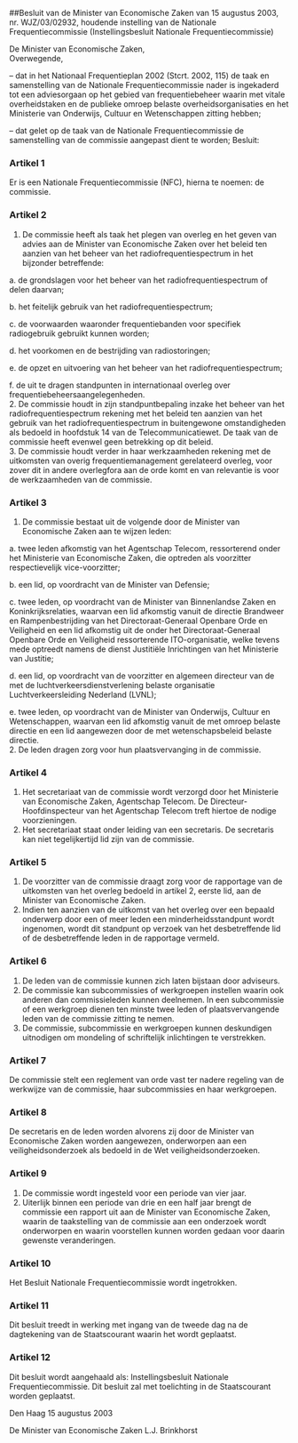 <meta http-equiv='Content-Type' content='text/html; charset=utf-8' />

##Besluit van de Minister van Economische Zaken van 15 augustus 2003, nr. WJZ/03/02932, houdende instelling van de Nationale Frequentiecommissie (Instellingsbesluit Nationale Frequentiecommissie)

De Minister van Economische Zaken,  
Overwegende, 

– dat in het Nationaal Frequentieplan 2002 (Stcrt. 2002, 115) de taak en samenstelling van de Nationale Frequentiecommissie nader is ingekaderd tot een adviesorgaan op het gebied van frequentiebeheer waarin met vitale overheidstaken en de publieke omroep belaste overheidsorganisaties en het Ministerie van Onderwijs, Cultuur en Wetenschappen zitting hebben;   

– dat gelet op de taak van de Nationale Frequentiecommissie de samenstelling van de commissie aangepast dient te worden;     Besluit:    

### Artikel  1  

Er is een Nationale Frequentiecommissie (NFC), hierna te noemen: de commissie. 

### Artikel  2  

1.  De commissie heeft als taak het plegen van overleg en het geven van advies aan de Minister van Economische Zaken over het beleid ten aanzien van het beheer van het radiofrequentiespectrum in het bijzonder betreffende:  

a. de grondslagen voor het beheer van het radiofrequentiespectrum of delen daarvan;  

b. het feitelijk gebruik van het radiofrequentiespectrum;  

c. de voorwaarden waaronder frequentiebanden voor specifiek radiogebruik gebruikt kunnen worden;  

d. het voorkomen en de bestrijding van radiostoringen;  

e. de opzet en uitvoering van het beheer van het radiofrequentiespectrum;  

f. de uit te dragen standpunten in internationaal overleg over frequentiebeheersaangelegenheden.    
2.  De commissie houdt in zijn standpuntbepaling inzake het beheer van het radiofrequentiespectrum rekening met het beleid ten aanzien van het gebruik van het radiofrequentiespectrum in buitengewone omstandigheden als bedoeld in hoofdstuk 14 van de Telecommunicatiewet. De taak van de commissie heeft evenwel geen betrekking op dit beleid.   
3.  De commissie houdt verder in haar werkzaamheden rekening met de uitkomsten van overig frequentiemanagement gerelateerd overleg, voor zover dit in andere overlegfora aan de orde komt en van relevantie is voor de werkzaamheden van de commissie.  

### Artikel  3  

1.  De commissie bestaat uit de volgende door de Minister van Economische Zaken aan te wijzen leden:  

a. twee leden afkomstig van het Agentschap Telecom, ressorterend onder het Ministerie van Economische Zaken, die optreden als voorzitter respectievelijk vice-voorzitter;  

b. een lid, op voordracht van de Minister van Defensie;  

c. twee leden, op voordracht van de Minister van Binnenlandse Zaken en Koninkrijksrelaties, waarvan een lid afkomstig vanuit de directie Brandweer en Rampenbestrijding van het Directoraat-Generaal Openbare Orde en Veiligheid en een lid afkomstig uit de onder het Directoraat-Generaal Openbare Orde en Veiligheid ressorterende ITO-organisatie, welke tevens mede optreedt namens de dienst Justitiële Inrichtingen van het Ministerie van Justitie;  

d. een lid, op voordracht van de voorzitter en algemeen directeur van de met de luchtverkeersdienstverlening belaste organisatie Luchtverkeersleiding Nederland (LVNL);  

e. twee leden, op voordracht van de Minister van Onderwijs, Cultuur en Wetenschappen, waarvan een lid afkomstig vanuit de met omroep belaste directie en een lid aangewezen door de met wetenschapsbeleid belaste directie.    
2.  De leden dragen zorg voor hun plaatsvervanging in de commissie.  

### Artikel  4  

1.  Het secretariaat van de commissie wordt verzorgd door het Ministerie van Economische Zaken, Agentschap Telecom. De Directeur-Hoofdinspecteur van het Agentschap Telecom treft hiertoe de nodige voorzieningen.   
2.  Het secretariaat staat onder leiding van een secretaris. De secretaris kan niet tegelijkertijd lid zijn van de commissie.  

### Artikel  5  

1.  De voorzitter van de commissie draagt zorg voor de rapportage van de uitkomsten van het overleg bedoeld in artikel 2, eerste lid, aan de Minister van Economische Zaken.   
2.  Indien ten aanzien van de uitkomst van het overleg over een bepaald onderwerp door een of meer leden een minderheidsstandpunt wordt ingenomen, wordt dit standpunt op verzoek van het desbetreffende lid of de desbetreffende leden in de rapportage vermeld.  

### Artikel  6  

1.  De leden van de commissie kunnen zich laten bijstaan door adviseurs.   
2.  De commissie kan subcommissies of werkgroepen instellen waarin ook anderen dan commissieleden kunnen deelnemen. In een subcommissie of een werkgroep dienen ten minste twee leden of plaatsvervangende leden van de commissie zitting te nemen.   
3.  De commissie, subcommissie en werkgroepen kunnen deskundigen uitnodigen om mondeling of schriftelijk inlichtingen te verstrekken.  

### Artikel  7  

De commissie stelt een reglement van orde vast ter nadere regeling van de werkwijze van de commissie, haar subcommissies en haar werkgroepen. 

### Artikel  8  

De secretaris en de leden worden alvorens zij door de Minister van Economische Zaken worden aangewezen, onderworpen aan een veiligheidsonderzoek als bedoeld in de Wet veiligheidsonderzoeken. 

### Artikel  9  

1.  De commissie wordt ingesteld voor een periode van vier jaar.   
2.  Uiterlijk binnen een periode van drie en een half jaar brengt de commissie een rapport uit aan de Minister van Economische Zaken, waarin de taakstelling van de commissie aan een onderzoek wordt onderworpen en waarin voorstellen kunnen worden gedaan voor daarin gewenste veranderingen.  

### Artikel  10  

Het Besluit Nationale Frequentiecommissie wordt ingetrokken. 

### Artikel  11  

Dit besluit treedt in werking met ingang van de tweede dag na de dagtekening van de Staatscourant waarin het wordt geplaatst. 

### Artikel  12  

Dit besluit wordt aangehaald als: Instellingsbesluit Nationale Frequentiecommissie. 
Dit besluit zal met toelichting in de Staatscourant worden geplaatst.   

Den Haag 
15 augustus 2003    

De 
Minister van Economische Zaken 
L.J. Brinkhorst      
